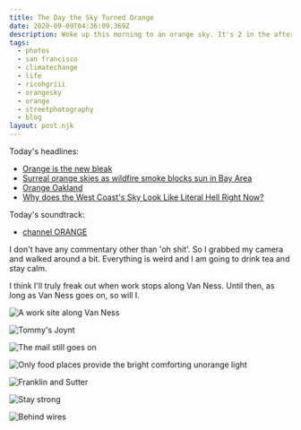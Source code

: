 ```yaml
---
title: The Day the Sky Turned Orange
date: 2020-09-09T04:36:09.369Z
description: Woke up this morning to an orange sky. It's 2 in the afternoon, and it's still orange. Here are some photos to remember the day by.
tags:
  - photos
  - san francisco
  - climatechange
  - life
  - ricohgriii
  - orangesky
  - orange
  - streetphotography
  - blog
layout: post.njk
---
```

Today's headlines:

* [Orange is the new bleak](https://www.berkeleyside.com/2020/09/09/orange-is-the-new-bleak-photos-of-what-berkeley-looked-like-this-morning)
* [Surreal orange skies as wildfire smoke blocks sun in Bay Area](https://www.latimes.com/california/story/2020-09-09/amazing-photos-of-deep-orange-skies-snowing-ash-as-fire-smoke-swamps-bay-area)
* [Orange Oakland](https://oaklandside.org/2020/09/09/orange-oakland-photos-and-feelings-from-across-the-city-on-a-very-strange-day/)
* [Why does the West Coast's Sky Look Like Literal Hell Right Now?](https://slate.com/technology/2020/09/california-oregon-wildfires-red-orange-sky-glow.html)

Today's soundtrack:

* [channel ORANGE](https://open.spotify.com/album/623Ef2ZEB3Njklix4PC0Rs?si=o9crXcBxRqCkD0aAxkIzQw)

I don't have any commentary other than 'oh shit'. So I grabbed my camera and walked around a bit. Everything is weird and I am going to drink tea and stay calm.

I think I'll truly freak out when work stops along Van Ness. Until then, as long as Van Ness goes on, so will I.

![A work site along Van Ness](/img/orange1.jpg)

![Tommy's Joynt](/img/orange2.jpg)

![The mail still goes on](/img/orange3.jpg)

![Only food places provide the bright comforting unorange light](/img/orange4.jpg)

![Franklin and Sutter](/img/orange5.jpg)

![Stay strong](/img/orange6.jpg)

![Behind wires](/img/orange7.jpg)
